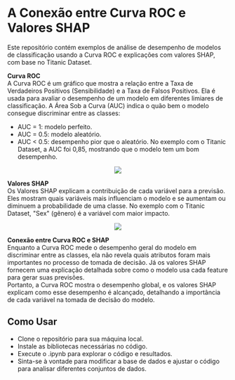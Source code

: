 # A Conexão entre Curva ROC e Valores SHAP
Este repositório contém exemplos de análise de desempenho de modelos de classificação usando a Curva ROC e explicações com valores SHAP, com base no Titanic Dataset.

**Curva ROC** <br>
A Curva ROC é um gráfico que mostra a relação entre a Taxa de Verdadeiros Positivos (Sensibilidade) e a Taxa de Falsos Positivos. Ela é usada para avaliar o desempenho de um modelo em diferentes limiares de classificação. A Área Sob a Curva (AUC) indica o quão bem o modelo consegue discriminar entre as classes:
- AUC = 1: modelo perfeito.
- AUC = 0.5: modelo aleatório.
- AUC < 0.5: desempenho pior que o aleatório.
No exemplo com o Titanic Dataset, a AUC foi 0,85, mostrando que o modelo tem um bom desempenho.
<p align="center">
  <img src="https://github.com/user-attachments/assets/f7585064-37aa-4ba8-a3e2-69cfd05ee083">
</p>

**Valores SHAP** <br>
Os Valores SHAP explicam a contribuição de cada variável para a previsão. Eles mostram quais variáveis mais influenciam o modelo e se aumentam ou diminuem a probabilidade de uma classe. No exemplo com o Titanic Dataset, "Sex" (gênero) é a variável com maior impacto.
<p align="center">
  <img src="https://github.com/user-attachments/assets/e7cae3e6-cdf8-43e4-b730-8238048950e5">
</p>

**Conexão entre Curva ROC e SHAP** <br>
Enquanto a Curva ROC mede o desempenho geral do modelo em discriminar entre as classes, ela não revela quais atributos foram mais importantes no processo de tomada de decisão. Já os valores SHAP fornecem uma explicação detalhada sobre como o modelo usa cada feature para gerar suas previsões. <br>
Portanto, a Curva ROC mostra o desempenho global, e os valores SHAP explicam como esse desempenho é alcançado, detalhando a importância de cada variável na tomada de decisão do modelo.

## Como Usar
 - Clone o repositório para sua máquina local.
 - Instale as bibliotecas necessárias no código.
 - Execute o .ipynb para explorar o código e resultados.
 - Sinta-se à vontade para modificar a base de dados e ajustar o código para analisar diferentes conjuntos de dados.
